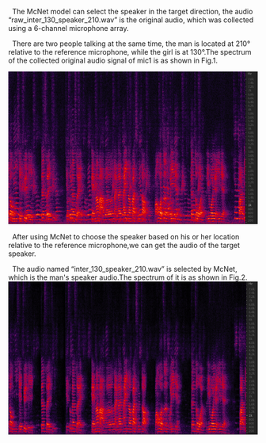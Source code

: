  &nbsp; The McNet model can select  the speaker in the target direction, the audio “raw_inter_130_speaker_210.wav” is the original audio, which was collected using a 6-channel microphone array.<br>

  &nbsp; There are two people talking at the same time, the man is located at 210° relative to the reference microphone, while the girl is at 130°.The spectrum of the collected original audio
signal of mic1 is as shown in Fig.1.

![Fig.1 Raw wav spectrum](raw.png)

&nbsp; After using McNet to choose the speaker based on his or her location relative to the reference microphone,we can get the audio of the target speaker.<br>


&nbsp; The audio named “inter_130_speaker_210.wav”  is selected by McNet, which is the man's speaker audio.The spectrum of it is as shown in Fig.2.
![Fig.2 Man's audio spectrum](man.png)








 
